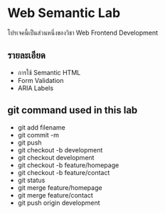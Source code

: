 # Web Semantic Lab
โปรเจคนี้เป็นส่วนหนึ่งของวิชา Web Frontend Development
## รายละเอียด
- การใช้ Semantic HTML
- Form Validation
- ARIA Labels

## git command used in this lab
- git add filename 
- git commit -m
- git push
- git checkout -b development
- git checkout development
- git checkout -b feature/homepage
- git checkout -b feature/contact
- git status
- git merge feature/homepage
- git merge feature/contact
- git push origin development